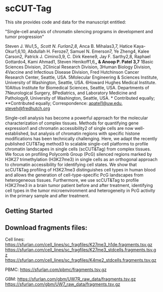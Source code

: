 # scCUT-Tag

This site provides code and data for the manuscript entitled:

"Single-cell analysis of chromatin silencing programs in development and tumor progression"

Steven J. Wu1,5,*, Scott N. Furlan2,8*, Anca B. Mihalas3,7, Hatice Kaya-Okur1,6,10, Abdullah H. Feroze7, Samuel N. Emerson7, Ye Zheng4, Kalee Carson2, Patrick J. Cimino3,9, C. Dirk Keene9, Jay F. Sarthy2,8,  Raphael Gottardo4, Kami Ahmad1, Steven Henikoff1,6,**, & Anoop P. Patel 3,7**
1Basic Sciences Division, 2Clinical Research Division, 3Human Biology Division, 4Vaccine and Infectious Disease Division, Fred Hutchinson Cancer Research Center, Seattle, USA. 5Molecular Engineering & Sciences Institute, University of Washington, Seattle, USA. 6Howard Hughes Medical Institute. 10Altius Institute for Biomedical Sciences, Seattle, USA. Departments of 7Neurological Surgery, 8Pediatrics, and Laboratory Medicine and Pathology9, University of Washington, Seattle, USA. * Contributed equally; **Contributed equally; Correspondence: apatel1@uw.edu, steveh@fredhutch.org

Single-cell analysis has become a powerful approach for the molecular characterization of complex tissues. Methods for quantifying gene expression1 and chromatin accessibility2 of single cells are now well-established, but analysis of chromatin regions with specific histone modifications has been technically challenging.  Here, we adapt the recently published CUT&Tag method3 to scalable single-cell platforms to profile chromatin landscapes in single cells (scCUT&Tag) from complex tissues. We focus on profiling Polycomb Group (PcG) silenced regions marked by H3K27 trimethylation (H3K27me3) in single cells as an orthogonal approach to chromatin accessibility for identifying cell states. We show that scCUT&Tag profiling of H3K27me3 distinguishes cell types in human blood and allows the generation of cell-type-specific PcG landscapes from heterogeneous tissues. Furthermore, we use scCUT&Tag to profile H3K27me3 in a brain tumor patient before and after treatment, identifying cell types in the tumor microenvironment and heterogeneity in PcG activity in the primary sample and after treatment.  


## Getting Started

## Download fragments files:

Cell lines: 
https://sfurlan.com/cell_lines/sc_fragfiles/K27me3_h1de.fragments.tsv.gz 
https://sfurlan.com/cell_lines/sc_fragfiles/K27me3_stdcells.fragments.tsv.gz
https://sfurlan.com/cell_lines/sc_fragfiles/K4me2_stdcells.fragments.tsv.gz

PBMC: 
https://sfurlan.com/pbmc/fragments.tsv.gz

GBM: 
https://sfurlan.com/gbm/UW7R_raw_data/fragments.tsv.gz
https://sfurlan.com/gbm/UW7_raw_data/fragments.tsv.gz
